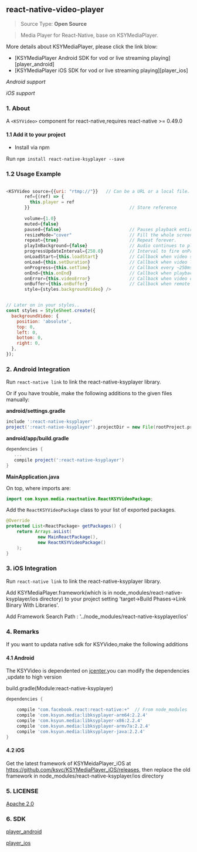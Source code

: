 ## react-native-video-player
 
> Source Type: **Open Source**

> Media Player for React-Native, base on KSYMediaPlayer.

More details about KSYMediaPlayer, please click the link blow:

* [KSYMediaPlayer Android SDK for vod or live streaming playing][player_android]
* [KSYMediaPlayer iOS SDK for vod or live streaming playing][player_ios]

*Android support*

*iOS support*


### 1. About

A `<KSYVideo>` component for react-native,requires react-native >= 0.49.0

#### 1.1 Add it to your project
* Install via npm

Run `npm install react-native-ksyplayer --save`


### 1.2 Usage Example

```javascript

<KSYVideo source={{uri: "rtmp://"}}   // Can be a URL or a local file.
       ref={(ref) => {
         this.player = ref
       }}                                      // Store reference
  
       volume={1.0}                            
       muted={false}                           
       paused={false}                          // Pauses playback entirely.
       resizeMode="cover"                      // Fill the whole screen at aspect ratio.*
       repeat={true}                           // Repeat forever.
       playInBackground={false}                // Audio continues to play when app entering background.
       progressUpdateInterval={250.0}          // Interval to fire onProgress (default to ~250ms)
       onLoadStart={this.loadStart}            // Callback when video starts to load
       onLoad={this.setDuration}               // Callback when video loads
       onProgress={this.setTime}               // Callback every ~250ms with currentTime
       onEnd={this.onEnd}                      // Callback when playback finishes
       onError={this.videoError}               // Callback when video cannot be loaded
       onBuffer={this.onBuffer}                // Callback when remote video is buffering
       style={styles.backgroundVideo} />


// Later on in your styles..
const styles = StyleSheet.create({
  backgroundVideo: {
    position: 'absolute',
    top: 0,
    left: 0,
    bottom: 0,
    right: 0,
  },
});
```

### 2. Android Integration

Run `react-native link` to link the react-native-ksyplayer library.

Or if you have trouble, make the following additions to the given files manually:

**android/settings.gradle**

```gradle
include ':react-native-ksyplayer'
project(':react-native-ksyplayer').projectDir = new File(rootProject.projectDir, '../node_modules/react-native-ksyplayer/android')
```

**android/app/build.gradle**

```gradle
dependencies {
   ...
   compile project(':react-native-ksyplayer')
}
```

**MainApplication.java**

On top, where imports are:

```java
import com.ksyun.media.reactnative.ReactKSYVideoPackage;
```

Add the `ReactKSYVideoPackage` class to your list of exported packages.

```java
@Override
protected List<ReactPackage> getPackages() {
    return Arrays.asList(
            new MainReactPackage(),
            new ReactKSYVideoPackage()
    );
}
```

### 3. iOS Integration

Run `react-native link` to link the react-native-ksyplayer library.

Add KSYMediaPlayer.framework(which is in node_modules/react-native-ksyplayer/ios directory) to your project setting 'target->Build Phases->Link Binary With Libraries'.

Add Framework Search Path : '../node_modules/react-native-ksyplayer/ios'


### 4. Remarks
If you want to updata native sdk for KSYVideo,make the following additions
#### 4.1 Android
The KSYVideo is dependented on [jcenter](https://bintray.com/ksvc/ksyplayer),you can modify the dependencies ,update to high version

build.gradle(Module:react-native-ksyplayer)
```gradle
dependencies {

    compile "com.facebook.react:react-native:+"  // From node_modules
    compile 'com.ksyun.media:libksyplayer-arm64:2.2.4'
    compile 'com.ksyun.media:libksyplayer-x86:2.2.4'
    compile 'com.ksyun.media:libksyplayer-armv7a:2.2.4'
    compile 'com.ksyun.media:libksyplayer-java:2.2.4'
}
```


#### 4.2 iOS

Get the latest framework of KSYMeidaPlayer_iOS at https://github.com/ksvc/KSYMediaPlayer_iOS/releases, then replace the old framework in node_modules/react-native-ksyplayer/ios directory

### 5. LICENSE
[Apache 2.0](LICENSE)


### 6. SDK
[player_android](https://github.com/ksvc/KSYMediaPlayer_Android)

[player_ios](https://github.com/ksvc/KSYMediaPlayer_iOS)

